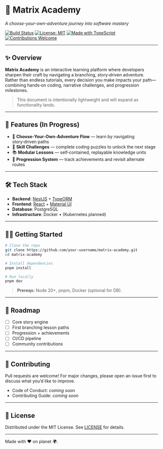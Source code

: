 # 🌌 Matrix Academy

_A choose-your-own-adventure journey into software mastery_

[![Build Status](https://img.shields.io/badge/build-passing-brightgreen.svg)](./)
[![License: MIT](https://img.shields.io/badge/license-MIT-blue.svg)](./LICENSE)
[![Made with TypeScript](https://img.shields.io/badge/made%20with-TypeScript-3178C6.svg?logo=typescript)](https://www.typescriptlang.org/)
[![Contributions Welcome](https://img.shields.io/badge/contributions-welcome-pink.svg)](./CONTRIBUTING.md)

---

## ✨ Overview

**Matrix Academy** is an interactive learning platform where developers sharpen their craft by navigating a branching, story‑driven adventure.
Rather than endless tutorials, every decision you make impacts your path—combining hands‑on coding, narrative challenges, and progression milestones.

> This document is intentionally lightweight and will expand as functionality lands.

---

## 🚀 Features (In Progress)

- 🧭 **Choose‑Your‑Own‑Adventure Flow** — learn by navigating story‑driven paths
- 🎯 **Skill Challenges** — complete coding puzzles to unlock the next stage
- 📚 **Modular Lessons** — self‑contained, replayable knowledge units
- 🔮 **Progression System** — track achievements and revisit alternate routes

---

## 🛠️ Tech Stack

- **Backend**: [NestJS](https://nestjs.com/) + [TypeORM](https://typeorm.io/)
- **Frontend**: [React](https://react.dev/) + [Material UI](https://mui.com/)
- **Database**: PostgreSQL
- **Infrastructure**: Docker • (Kubernetes planned)

---

## 🧑‍🚀 Getting Started

```bash
# Clone the repo
git clone https://github.com/your-username/matrix-academy.git
cd matrix-academy

# Install dependencies
pnpm install

# Run locally
pnpm dev
```

> **Prereqs:** Node 20+, pnpm, Docker (optional for DB).

---

## 📍 Roadmap

- [ ] Core story engine
- [ ] First branching lesson paths
- [ ] Progression + achievements
- [ ] CI/CD pipeline
- [ ] Community contributions

---

## 🤝 Contributing

Pull requests are welcome! For major changes, please open an issue first to discuss what you’d like to improve.

- Code of Conduct: _coming soon_
- Contributing Guide: _coming soon_

---

## 📜 License

Distributed under the MIT License. See [LICENSE](./LICENSE) for details.

---

Made with ❤️ on planet 🌍.
